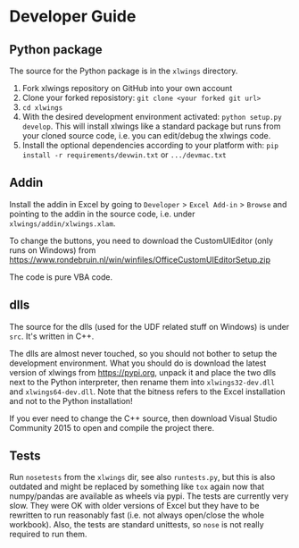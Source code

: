 # Developer Guide

## Python package

The source for the Python package is in the `xlwings` directory.

1. Fork xlwings repository on GitHub into your own account
2. Clone your forked reposistory: `git clone <your forked git url>`
3. `cd xlwings`
4. With the desired development environment activated: `python setup.py develop`. This will install xlwings like a standard package
   but runs from your cloned source code, i.e. you can edit/debug the xlwings code.
5. Install the optional dependencies according to your platform with: `pip install -r requirements/devwin.txt` or `.../devmac.txt`

## Addin

Install the addin in Excel by going to `Developer` > `Excel Add-in` > `Browse` and pointing to the addin in the source code,
i.e. under `xlwings/addin/xlwings.xlam`.

To change the buttons, you need to download the CustomUIEditor (only runs on Windows) from 
https://www.rondebruin.nl/win/winfiles/OfficeCustomUIEditorSetup.zip

The code is pure VBA code.

## dlls

The source for the dlls (used for the UDF related stuff on Windows) is under `src`. It's written in C++.

The dlls are almost never touched, so you should not bother to setup the development environment. What you should do is
download the latest version of xlwings from https://pypi.org, unpack it and place the two dlls next to the Python interpreter,
then rename them into `xlwings32-dev.dll` and `xlwings64-dev.dll`. Note that the bitness refers to the Excel
installation and not to the Python installation!

If you ever need to change the C++ source, then download Visual Studio Community 2015 to open and compile the
project there.

## Tests

Run `nosetests` from the `xlwings` dir, see also `runtests.py`, but this is also outdated and might be replaced
by something like `tox` again now that numpy/pandas are available as wheels via pypi.
The tests are currently very slow. They were OK with older versions of Excel but they have to be rewritten
to run reasonably fast (i.e. not always open/close the whole workbook).
Also, the tests are standard unittests, so `nose` is not really required to run them.
